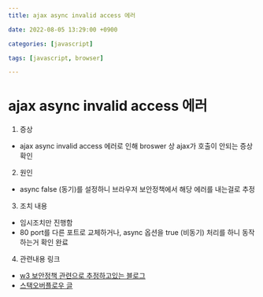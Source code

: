 ```yaml
---
title: ajax async invalid access 에러

date: 2022-08-05 13:29:00 +0900

categories: [javascript]

tags: [javascript, browser]

---
```


# ajax async invalid access 에러

1. 증상

+ ajax async invalid access 에러로 인해 broswer 상 ajax가 호출이 안되는 증상 확인

2. 원인

+ async false (동기)를 설정하니 브라우저 보안정책에서 해당 에러를 내는걸로 추정

3. 조치 내용

+ 임시조치만 진행함
+ 80 port를 다른 포트로 교체하거나, async 옵션을 true (비동기) 처리를 하니 동작하는거 확인 완료



4. 관련내용 링크

+ [w3 보안정책 관련으로 추정하고있는 블로그](https://rosalife.tistory.com/12)
+ [스택오버플로우 글](https://stackoverflow.com/questions/28680897/jquery-ajax-async-false-causes-a-strange-warning)
